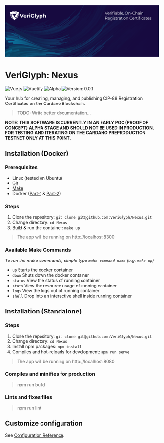 ![VeriGlyph: Verifiable, On-Chain Registration Certificates](https://github.com/VeriGlyph/media/blob/8ace91d004c913c5b13b4e5aaa45aab125653524/header.png)

# VeriGlyph: Nexus

![Vue.js](https://img.shields.io/badge/vuejs-%2335495e.svg?style=for-the-badge&logo=vuedotjs&logoColor=%234FC08D)
![Vuetify](https://img.shields.io/badge/Vuetify-1867C0?style=for-the-badge&logo=vuetify&logoColor=AEDDFF)
![Alpha](https://placehold.co/100x28/6404fb/ffffff?text=ALPHA&font=roboto)
![Version: 0.0.1](https://placehold.co/100x28/170a40/ffffff?text=0.0.1&font=roboto)

Your hub for creating, managing, and publishing CIP-88 Registration Certificates on the Cardano Blockchain.

> TODO: Write better documentation...

**NOTE: THIS SOFTWARE IS CURRENTLY IN AN EARLY POC (PROOF OF CONCEPT) ALPHA STAGE AND SHOULD NOT BE USED IN PRODUCTION.
FOR TESTING AND ITERATING ON THE CARDANO PREPRODUCTION TESTNET ONLY AT THIS POINT.**

## Installation (Docker)

### Prerequisites

- Linux (tested on Ubuntu)
- [Git](https://git-scm.com/book/en/v2/Getting-Started-Installing-Git)
- [Make](https://askubuntu.com/questions/161104/how-do-i-install-make)
- Docker ([Part-1](https://docs.docker.com/engine/install/ubuntu/) & [Part-2](https://docs.docker.com/engine/install/linux-postinstall/))

### Steps

1. Clone the repository: `git clone git@github.com:VeriGlyph/Nexus.git`
2. Change directory: `cd Nexus`
3. Build & run the container: `make up`

> The app will be running on http://localhost:8300

### Available Make Commands

_To run the make commands, simple type `make command-name` (e.g. `make up`)_

* `up` Starts the docker container
* `down` Shuts down the docker container
* `status` View the status of running container
* `stats` View the resource usage of running container
* `logs` View the logs out of running container
* `shell` Drop into an interactive shell inside running container

## Installation (Standalone)

### Steps

1. Clone the repository: `git clone git@github.com:VeriGlyph/Nexus.git`
2. Change directory: `cd Nexus`
3. Install npm packages: `npm install`
4. Compiles and hot-reloads for development: `npm run serve`

> The app will be running on http://localhost:8080

### Compiles and minifies for production
> npm run build

### Lints and fixes files
> npm run lint

## Customize configuration
See [Configuration Reference](https://cli.vuejs.org/config/).
